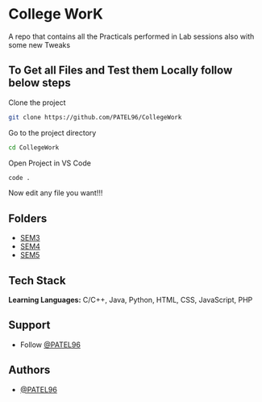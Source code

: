 # College WorK

A repo that contains all the Practicals performed in Lab sessions also with some new Tweaks 

## To Get all Files and Test them Locally follow below steps

Clone the project

```bash
git clone https://github.com/PATEL96/CollegeWork
```

Go to the project directory

```bash
cd CollegeWork
```

Open Project in VS Code

```bash
code .
```

Now edit any file you want!!!

## Folders

 - [SEM3](https://github.com/PATEL96/CollegeWork/tree/master/SEM3)
 - [SEM4](https://github.com/PATEL96/CollegeWork/tree/master/SEM4)
 - [SEM5](https://github.com/PATEL96/CollegeWork/tree/master/SEM5)


## Tech Stack

**Learning Languages:** C/C++, Java, Python, HTML, CSS, JavaScript, PHP

## Support

- Follow [@PATEL96](https://www.github.com/PATEL96)

## Authors

- [@PATEL96](https://www.github.com/PATEL96)
